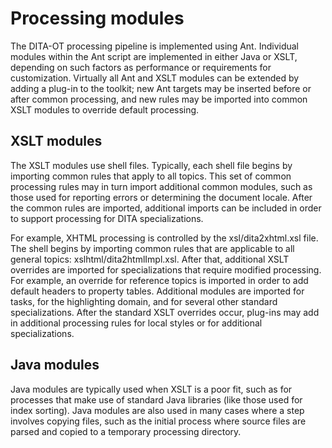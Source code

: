# Processing modules

The DITA-OT processing pipeline is implemented using Ant. Individual modules within the Ant script are implemented in either Java or XSLT, depending on such factors as performance or requirements for customization. Virtually all Ant and XSLT modules can be extended by adding a plug-in to the toolkit; new Ant targets may be inserted before or after common processing, and new rules may be imported into common XSLT modules to override default processing.

## XSLT modules

The XSLT modules use shell files. Typically, each shell file begins by importing common rules that apply to all topics. This set of common processing rules may in turn import additional common modules, such as those used for reporting errors or determining the document locale. After the common rules are imported, additional imports can be included in order to support processing for DITA specializations.

For example, XHTML processing is controlled by the xsl/dita2xhtml.xsl file. The shell begins by importing common rules that are applicable to all general topics: xslhtml/dita2htmlImpl.xsl. After that, additional XSLT overrides are imported for specializations that require modified processing. For example, an override for reference topics is imported in order to add default headers to property tables. Additional modules are imported for tasks, for the highlighting domain, and for several other standard specializations. After the standard XSLT overrides occur, plug-ins may add in additional processing rules for local styles or for additional specializations.

## Java modules

Java modules are typically used when XSLT is a poor fit, such as for processes that make use of standard Java libraries \(like those used for index sorting\). Java modules are also used in many cases where a step involves copying files, such as the initial process where source files are parsed and copied to a temporary processing directory.

